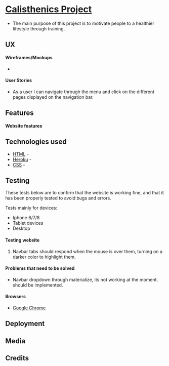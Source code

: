 # [Calisthenics Project](https://calisthenics-project.herokuapp.com/)
* The main purpose of this project is to motivate people to a healthier lifestyle through training.

## UX

#### Wireframes/Mockups

*
#### User Stories

* As a user I can navigate through the menu and click on the different pages displayed on the navigation bar.

## Features

#### Website features

## Technologies used
* [HTML](https://www.w3schools.com/html/) -
* [Heroku](https://www.heroku.com/) -
* [CSS](https://en.wikipedia.org/wiki/Cascading_Style_Sheets) - 

## Testing

These tests below are to confirm that the website is working fine, and that it has been properly tested
to avoid bugs and errors.

Tests mainly for devices:
* Iphone 6/7/8
* Tablet devices
* Desktop

#### Testing website
1. Navbar tabs should respond when the mouse is over them, turning on a darker color to highlight them.

#### Problems that need to be solved

* Navbar dropdown through materialize, its not working at the moment. should be implemented.

#### Browsers
* [Google Chrome](https://www.google.com/intl/en/chrome/)

## Deployment

## Media

## Credits